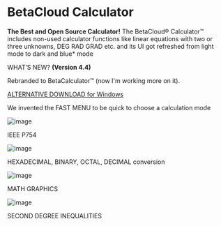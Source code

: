 <h1>BetaCloud Calculator</h1>

**The Best and Open Source Calculator!**
The BetaCloud® Calculator™ includes non-used calculator functions like linear equations with two or three unknowns, DEG RAD GRAD etc. and its UI got refreshed from light mode to dark and blue* mode

WHAT’S NEW? **(Version 4.4)**

Rebranded to BetaCalculator™ (now I'm working more on it).



<a href="https://mega.nz/file/czgi2R4A#47ySwip0w43LT8AV6vxlaocGPIv1i8_xBK3NedAY9Mg">ALTERNATIVE DOWNLOAD for Windows</a>


We invented the FAST MENU to be quick to choose a calculation mode

![image](https://github.com/Rixolino/BetaCalculator/assets/71252421/cfcb39bc-4b24-4915-8ff7-6df9f5fb3d7d)

IEEE P754

![image](https://github.com/Rixolino/BetaCalculator/assets/71252421/53c1e53b-81d5-4dc0-ab8a-c61b9383a0c7)

HEXADECIMAL, BINARY, OCTAL, DECIMAL conversion

![image](https://github.com/Rixolino/BetaCalculator/assets/71252421/2a19cc3a-348e-4d68-bbb1-3d8a724bee95)


MATH GRAPHICS


![image](https://github.com/Rixolino/BetaCalculator/assets/71252421/5905539b-58df-4f2d-9e96-bc2dca4a4249)

SECOND DEGREE INEQUALITIES
